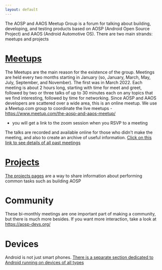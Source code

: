 ```yaml
---
layout: default
---
```


The AOSP and AAOS Meetup Group is a forum for talking about building,
developing, and testing products based on AOSP (Android Open Source Project)
and AAOS (Android Automotive OS). There are two main strands: meetups and
projects


# [Meetups](meetup.html)

The Meetups are the main reason for the existence of the group.  Meetings are
held every two months starting in January (so, January, March, May, July,
September, and November). The first was in March 2022.  Each meeting is about
2 hours long, starting with time for meet and greet, followed by two or three
talks of up to 30 minutes each on any topics that we find interesting, followed
by time for networking. Since AOSP and AAOS developers are scattered over a
wide area, this is an online meetup. We use a Meetup.com group to coordinate
the live meetups - <https://www.meetup.com/the-aosp-and-aaos-meetup/>
 - you will get a link to the zoom session when you RSVP to a meeting

The talks are recorded and available online for those who didn't make the
meeting, and also to create an archive of useful information. [Click on this
link to see details of all past meetings](meetup.html)


# [Projects](projects.html)

[The projects pages](projects.html) are a way to share information about performing
common tasks such as building AOSP


# Community

These bi-monthly meetings are one important part of making a community, but
there is much more besides. If you want more interaction, take a look at
<https://aosp-devs.org/>


# Devices

Android is not just smart phones. [There is a separate section dedicated to
Android running on devices of all types](devices.html)



